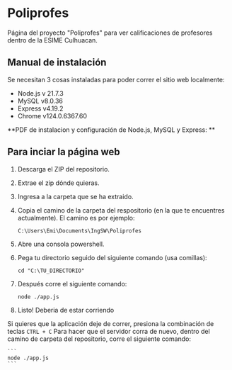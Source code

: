 # Poliprofes
Página del proyecto "Poliprofes" para ver calificaciones de profesores dentro de la ESIME Culhuacan.

## Manual de instalación
Se necesitan 3 cosas instaladas para poder correr el sitio web localmente:
- Node.js v 21.7.3
- MySQL v8.0.36
- Express v4.19.2
- Chrome v124.0.6367.60

**PDF de instalacion y configuración de Node.js, MySQL y Express: ** 

## Para inciar la página web
1. Descarga el ZIP del repositorio.
2. Extrae el zip dónde quieras.
3. Ingresa a la carpeta que se ha extraido.
4. Copia el camino de la carpeta del respositorio (en la que te encuentres actualmente). El camino es por ejemplo:

    ```
    C:\Users\Emi\Documents\IngSW\Poliprofes
    ```
5. Abre una consola powershell.
6. Pega tu directorio seguido del siguiente comando (usa comillas):

    ```
    cd "C:\TU_DIRECTORIO"
    ```
7. Después corre el siguiente comando:

    ```
    node ./app.js
    ```
8. Listo! Deberia de estar corriendo

Si quieres que la aplicación deje de correr, presiona la combinación de teclas `CTRL + C`
Para hacer que el servidor corra de nuevo, dentro del camino de carpeta del repositorio, corre el siguiente comando:

    ```
    node ./app.js
    ```
